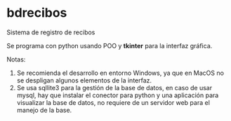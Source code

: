 # bdrecibos
Sistema de registro de recibos

Se programa con python usando POO y **tkinter** para la interfaz gráfica.

Notas:
1. Se recomienda el desarrollo en entorno Windows, ya que en MacOS no se despligan algunos elementos de la interfaz.
2. Se usa sqllite3 para la gestión de la base de datos, en caso de usar mysql, hay que instalar el conector para python y una aplicación para visualizar la base de datos, no requiere de un servidor web para el manejo de la base.

